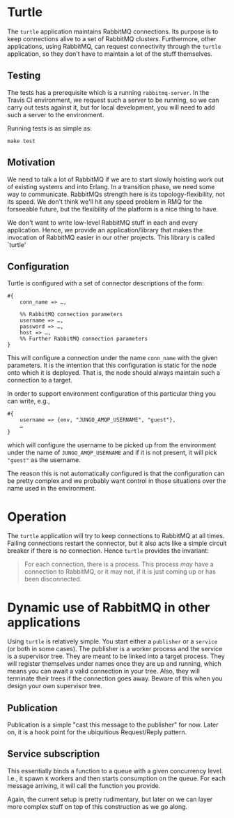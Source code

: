 # Turtle

The `turtle` application maintains RabbitMQ connections. Its purpose is to keep connections alive to a set of RabbitMQ clusters. Furthermore, other applications, using RabbitMQ, can request connectivity through the `turtle` application, so they don't have to maintain a lot of the stuff themselves.

## Testing

The tests has a prerequisite which is a running `rabbitmq-server`. In the Travis CI environment, we request such a server to be running, so we can carry out tests against it, but for local development, you will need to add such a server to the environment.

Running tests is as simple as:

	make test

## Motivation

We need to talk a lot of RabbitMQ if we are to start slowly hoisting work out of existing systems and into Erlang. In a transition phase, we need some way to communicate. RabbitMQs strength here is its topology-flexibility, not its speed. We don't think we'll hit any speed problem in RMQ for the forseeable future, but the flexibility of the platform is a nice thing to have.

We don't want to write low-level RabbitMQ stuff in each and every application. Hence, we provide an application/library that makes the invocation of RabbitMQ easier in our other projects. This library is called `turtle' 

## Configuration

Turtle is configured with a set of connector descriptions of the form:

	#{
		conn_name => …,
		
		%% RabbitMQ connection parameters
		username => …,
		password => …,
		host => …,
		%% Further RabbitMQ connection parameters
	}

This will configure a connection under the name `conn_name` with the given parameters. It is the intention that this configuration is static for the node onto which it is deployed. That is, the node should always maintain such a connection to a target.

In order to support environment configuration of this particular thing you can write, e.g.,

	#{
		username => {env, "JUNGO_AMQP_USERNAME", "guest"},
		…
	}
	
which will configure the username to be picked up from the environment under the name
of `JUNGO_AMQP_USERNAME` and if it is not present, it will pick `"guest"` as the username.

The reason this is not automatically configured is that the configuration can be pretty
complex and we probably want control in those situations over the name used in the
environment.

# Operation

The `turtle` application will try to keep connections to RabbitMQ at all times. Failing connections restart the connector, but it also acts like a simple circuit breaker if there is no connection. Hence `turtle` provides the invariant:

> For each connection, there is a process. This process *may* have a connection to RabbitMQ, or it may not, if it is just coming up or has been disconnected.

# Dynamic use of RabbitMQ in other applications

Using `turtle` is relatively simple. You start either a `publisher` or a `service` (or both in some cases). The publisher is a worker process and the service is a supervisor tree. They are meant to be linked into a target process. They will register themselves under names once they are up and running, which means you can await a valid connection in your tree. Also, they will terminate their trees if the connection goes away. Beware of this when you design your own supervisor tree.

## Publication

Publication is a simple "cast this message to the publisher" for now. Later on, it is a hook point for the ubiquitious Request/Reply pattern.

## Service subscription

This essentially binds a function to a queue with a given concurrency level. I.e., it spawn `K` workers and then starts consumption on the queue. For each message arriving, it will call the function you provide.

Again, the current setup is pretty rudimentary, but later on we can layer more complex stuff on top of this construction as we go along.


